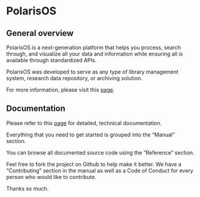 # PolarisOS

## General overview
PolarisOS is a next-generation platform that helps you process, search through, and visualize all your data and information while ensuring all is available through standardized APIs.

PolarisOS was developed to serve as any type of library management system, research data repository, or archiving solution.

For more information, please visit this [page](https://www.mysciencework.com/polaris-os).

## Documentation

Please refer to this [page](https://mysciencework.github.io/PolarisOS) for detailed, technical documentation.

Everything that you need to get started is grouped into the “Manual” section.

You can browse all documented source code using the “Reference” section.

Feel free to fork the project on Github to help make it better. We have a “Contributing” section in the manual as well as a Code of Conduct for every person who would like to contribute. 


Thanks so much.
